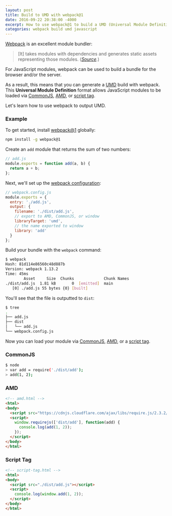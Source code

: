 ```yaml
---
layout: post
title: Build to UMD with webpack@1
date: 2016-09-22 20:38:00 -4000
excerpt: How to use webpack@1 to build a UMD (Universal Module Definition) compatible bundle.
categories: webpack build umd javascript
---
```


[Webpack](https://webpack.github.io) is an excellent module bundler:

> [It] takes modules with dependencies and generates static assets representing those modules. (_[Source](http://webpack.github.io/docs/what-is-webpack.html)._)

For JavaScript modules, webpack can be used to build a bundle for the browser and/or the server.

As a result, this means that you can generate a [UMD](https://github.com/umdjs/umd) build with webpack. This **Universal Module Definition** format allows JavaScript modules to be loaded via [CommonJS](https://webpack.github.io/docs/commonjs.html), [AMD](http://requirejs.org/docs/whyamd.html#amd), or [script tag](http://www.html5rocks.com/en/tutorials/speed/script-loading/#toc-first-script).

Let's learn how to use webpack to output UMD.

### Example

To get started, install [webpack@1](https://www.npmjs.com/package/webpack) globally:

```sh
npm install -g webpack@1
```

Create an `add` module that returns the sum of two numbers:

```js
// add.js
module.exports = function add(a, b) {
  return a + b;
};
```

Next, we'll set up the [webpack configuration](https://webpack.github.io/docs/configuration.html):

```js
// webpack.config.js
module.exports = {
  entry: './add.js',
  output: {
    filename: './dist/add.js',
    // export to AMD, CommonJS, or window
    libraryTarget: 'umd',
    // the name exported to window
    library: 'add'
  }
};
```

Build your bundle with the `webpack` command:

```sh
$ webpack
Hash: 81d114e86560c48d887b
Version: webpack 1.13.2
Time: 45ms
        Asset     Size  Chunks             Chunk Names
./dist/add.js  1.81 kB       0  [emitted]  main
   [0] ./add.js 55 bytes {0} [built]
```

You'll see that the file is outputted to `dist`:

```sh
$ tree
.
├── add.js
├── dist
│   └── add.js
└── webpack.config.js
```

Now you can load your module via [CommonJS](#commonjs), [AMD](#amd), or a [script tag](#script-tag).

### CommonJS

```sh
$ node
> var add = require('./dist/add');
> add(1, 2);
```

### AMD

```html
<!-- amd.html -->
<html>
<body>
  <script src="https://cdnjs.cloudflare.com/ajax/libs/require.js/2.3.2/require.min.js"></script>
  <script>
    window.requirejs(['dist/add'], function(add) {
      console.log(add(1, 2));
    });
  </script>
</body>
</html>
```

### Script Tag

```html
<!-- script-tag.html -->
<html>
<body>
  <script src="./dist/add.js"></script>
  <script>
    console.log(window.add(1, 2));
  </script>
</body>
</html>
```
